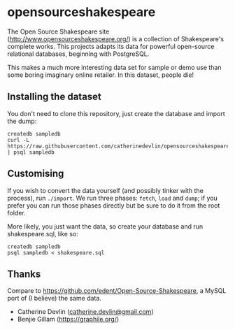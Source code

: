 # opensourceshakespeare

The Open Source Shakespeare site (http://www.opensourceshakespeare.org/) is a collection of Shakespeare's complete works. This projects adapts its data for powerful open-source relational databases, beginning with PostgreSQL.

This makes a much more interesting data set for sample or demo use than some boring imaginary online retailer. In this dataset, people die!

## Installing the dataset

You don't need to clone this repository, just create the database and import the dump:

```
createdb sampledb
curl -L https://raw.githubusercontent.com/catherinedevlin/opensourceshakespeare/master/shakespeare.sql | psql sampledb
```

## Customising

If you wish to convert the data yourself (and possibly tinker with the process), run `./import`. We run three phases: `fetch`, `load` and `dump`; if you prefer you can run those phases directly but be sure to do it from the root folder.

More likely, you just want the data, so create your database and run shakespeare.sql, like so:

```
createdb sampledb
psql sampledb < shakespeare.sql
```

## Thanks

Compare to https://github.com/edent/Open-Source-Shakespeare, a MySQL port of (I believe) the same data.

- Catherine Devlin (catherine.devlin@gmail.com)
- Benjie Gillam (https://graphile.org/)
